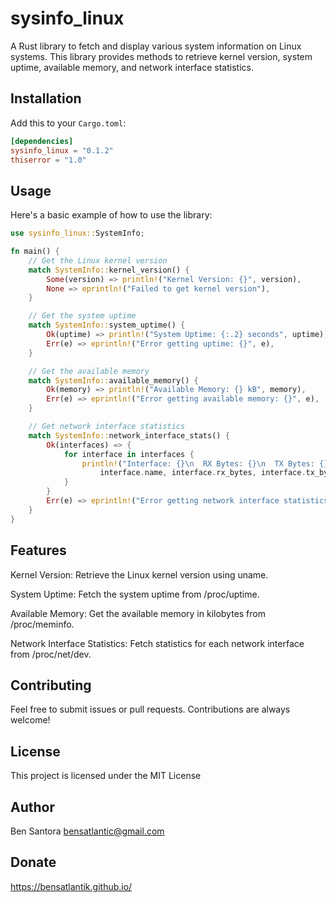 # sysinfo_linux

A Rust library to fetch and display various system information on Linux systems. This library provides methods to retrieve kernel version, system uptime, available memory, and network interface statistics.

## Installation

Add this to your `Cargo.toml`:

```toml
[dependencies]
sysinfo_linux = "0.1.2"
thiserror = "1.0" 
```
## Usage
Here's a basic example of how to use the library:

```rust
use sysinfo_linux::SystemInfo;

fn main() {
    // Get the Linux kernel version
    match SystemInfo::kernel_version() {
        Some(version) => println!("Kernel Version: {}", version),
        None => eprintln!("Failed to get kernel version"),
    }

    // Get the system uptime
    match SystemInfo::system_uptime() {
        Ok(uptime) => println!("System Uptime: {:.2} seconds", uptime),
        Err(e) => eprintln!("Error getting uptime: {}", e),
    }

    // Get the available memory
    match SystemInfo::available_memory() {
        Ok(memory) => println!("Available Memory: {} kB", memory),
        Err(e) => eprintln!("Error getting available memory: {}", e),
    }

    // Get network interface statistics
    match SystemInfo::network_interface_stats() {
        Ok(interfaces) => {
            for interface in interfaces {
                println!("Interface: {}\n  RX Bytes: {}\n  TX Bytes: {}\n",
                    interface.name, interface.rx_bytes, interface.tx_bytes);
            }
        }
        Err(e) => eprintln!("Error getting network interface statistics: {}", e),
    }
}
```
## Features
Kernel Version: Retrieve the Linux kernel version using uname.

System Uptime: Fetch the system uptime from /proc/uptime.

Available Memory: Get the available memory in kilobytes from /proc/meminfo.

Network Interface Statistics: Fetch statistics for each network interface from /proc/net/dev.

## Contributing
Feel free to submit issues or pull requests. Contributions are always welcome!

## License
This project is licensed under the MIT License

## Author
Ben Santora <bensatlantic@gmail.com>

## Donate
https://bensatlantik.github.io/